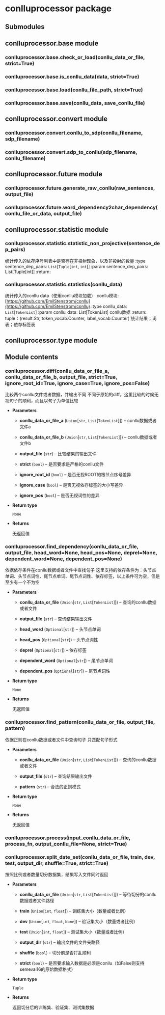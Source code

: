 # conlluprocessor package

## Submodules

## conlluprocessor.base module


### conlluprocessor.base.check_or_load(conllu_data_or_file, strict=True)

### conlluprocessor.base.is_conllu_data(data, strict=True)

### conlluprocessor.base.load(conllu_file_path, strict=True)

### conlluprocessor.base.save(conllu_data, save_conllu_file)
## conlluprocessor.convert module


### conlluprocessor.convert.conllu_to_sdp(conllu_filename, sdp_filename)

### conlluprocessor.convert.sdp_to_conllu(sdp_filename, conllu_filename)
## conlluprocessor.future module


### conlluprocessor.future.generate_raw_conllu(raw_sentences, output_file)

### conlluprocessor.future.word_dependency2char_dependency(conllu_file_or_data, output_file)
## conlluprocessor.statistic module


### conlluprocessor.statistic.statistic_non_projective(sentence_dep_pairs)
统计传入的依存序号列表中是否存在非投射现象，以及非投射的数量
:type sentence_dep_pairs: `List`[`Tuple`[`int`, `int`]]
:param sentence_dep_pairs: List[Tuple[int]]
:return:


### conlluprocessor.statistic.statistics(conllu_data)
统计传入的conllu data（使用conllu模块加载）
conllu模块:[https://github.com/EmilStenstrom/conllu](https://github.com/EmilStenstrom/conllu)
:type conllu_data: `List`[`TokenList`]
:param conllu_data: List[TokenList] conllu数据
:return: tuple：(result:Str, token_vocab:Counter, label_vocab:Counter) 统计结果；词表；依存标签表

## conlluprocessor.type module

## Module contents


### conlluprocessor.diff(conllu_data_or_file_a, conllu_data_or_file_b, output_file, strict=True, ignore_root_id=True, ignore_case=True, ignore_pos=False)
比较两个conllu文件或者数据，并输出不同
不同于原始的diff，这里比较的时候无视句子的顺利，而且以句子为单位比较


* **Parameters**

    
    * **conllu_data_or_file_a** (`Union`[`str`, `List`[`TokenList`]]) – conllu数据或者文件a


    * **conllu_data_or_file_b** (`Union`[`str`, `List`[`TokenList`]]) – conllu数据或者文件b


    * **output_file** (`str`) – 比较结果的输出文件


    * **strict** (`bool`) – 是否要求是严格的conllu文件


    * **ignore_root_id** (`bool`) – 是否无视ROOT的根节点序号差异


    * **ignore_case** (`bool`) – 是否无视依存标签的大小写差异


    * **ignore_pos** (`bool`) – 是否无视词性的差异



* **Return type**

    `None`



* **Returns**

    无返回值



### conlluprocessor.find_dependency(conllu_data_or_file, output_file, head_word=None, head_pos=None, deprel=None, dependent_word=None, dependent_pos=None)
依据依存条件在conllu数据或者文件中查找句子
这里支持的依存条件为：头节点单词、头节点词性、尾节点单词、尾节点词性、依存标签，以上条件可为空，但是至少有一个不为空


* **Parameters**

    
    * **conllu_data_or_file** (`Union`[`str`, `List`[`TokenList`]]) – 查询的conllu数据或者文件


    * **output_file** (`str`) – 查询结果输出文件


    * **head_word** (`Optional`[`str`]) – 头节点单词


    * **head_pos** (`Optional`[`str`]) – 头节点词性


    * **deprel** (`Optional`[`str`]) – 依存标签


    * **dependent_word** (`Optional`[`str`]) – 尾节点单词


    * **dependent_pos** (`Optional`[`str`]) – 尾节点词性



* **Return type**

    `None`



* **Returns**

    无返回值



### conlluprocessor.find_pattern(conllu_data_or_file, output_file, pattern)
依据正则在conllu数据或者文件中查询句子
只匹配句子形式


* **Parameters**

    
    * **conllu_data_or_file** (`Union`[`str`, `List`[`TokenList`]]) – 查询的conllu数据或者文件


    * **output_file** (`str`) – 查询结果输出文件


    * **pattern** (`str`) – 合法的正则模式



* **Return type**

    `None`



* **Returns**

    无返回值



### conlluprocessor.process(input_conllu_data_or_file, process_fn, output_conllu_file=None, strict=True)

### conlluprocessor.split_date_set(conllu_data_or_file, train, dev, test, output_dir, shuffle=True, strict=True)
按照比例或者数量切分数据集，结果写入文件同时返回


* **Parameters**

    
    * **conllu_data_or_file** (`Union`[`str`, `List`[`TokenList`]]) – 等待切分的conllu数据或者文件路径


    * **train** (`Union`[`int`, `float`]) – 训练集大小（数量或者比例）


    * **dev** (`Union`[`int`, `float`, `None`]) – 验证集大小（数量或者比例）


    * **test** (`Union`[`int`, `float`]) – 测试集大小（数量或者比例）


    * **output_dir** (`str`) – 输出文件的文件夹路径


    * **shuffle** (`bool`) – 切分前是否打乱顺利


    * **strict** (`bool`) – 是否要求输入数据是必须是conllu（如False则支持semeval16的原始数据格式）



* **Return type**

    `Tuple`



* **Returns**

    返回切分后的训练集、验证集、测试集数据
